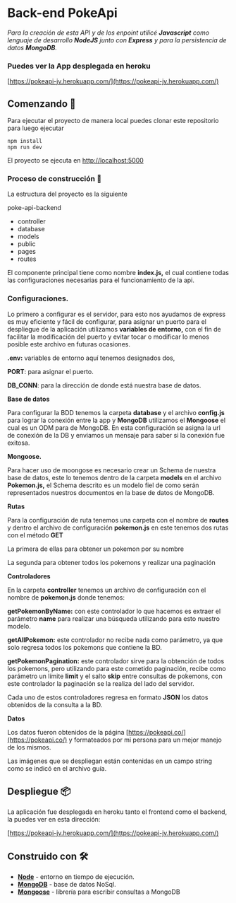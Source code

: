 # Back-end PokeApi

*Para la creación de esta API y de los enpoint utilicé **************************Javascript************************** como lenguaje de desarrollo **************NodeJS************** junto con **Express** y para la persistencia de datos **MongoDB**.*

### Puedes ver la App desplegada en heroku

[https://pokeapi-jv.herokuapp.com/](https://pokeapi-jv.herokuapp.com/)

## **Comenzando 🚀**

Para ejecutar el proyecto de manera local puedes clonar este repositorio para luego ejecutar

```
npm install
npm run dev
```

El proyecto se ejecuta en [http://localhost:5000](http://localhost:3000/) 

### Proceso de construcción **🔧**

La estructura del proyecto es la siguiente

poke-api-backend

- controller
- database
- models
- public
- pages
- routes

El componente principal tiene como nombre **index.js,** el cual contiene todas las configuraciones necesarias para el funcionamiento de la api.

### Configuraciones.

Lo primero a configurar es el servidor, para esto nos ayudamos de express es muy eficiente y fácil de configurar, para asignar un puerto para el despliegue de la aplicación utilizamos **variables de entorno,** con el fin de facilitar la modificación del puerto y evitar tocar o modificar lo menos posible este archivo en futuras ocasiones.

************************************.env:************************************ variables de entorno aquí tenemos designados dos,

**PORT**: para asignar el puerto.

**DB_CONN**: para la dirección de donde está nuestra base de datos.

**************************Base de datos**************************

Para configurar la BDD tenemos la carpeta ************database************ y el archivo **************config.js************** para lograr la conexión entre la app y ****************MongoDB**************** utilizamos el ******************Mongoose****************** el cual es un ODM para de MongoDB. En esta configuración se asigna la url de conexión de la DB y enviamos un mensaje para saber si la conexión fue exitosa.

******************Mongoose.******************

Para hacer uso de moongose es necesario crear un Schema de nuestra base de datos, este lo tenemos dentro de la carpeta **************models************** en el archivo ******Pokemon.js,****** el Schema descrito es un modelo fiel de como serán representados nuestros documentos en la base de datos de MongoDB.  

**********Rutas**********

Para la configuración de ruta tenemos una carpeta con el nombre de ****************routes**************** y dentro el archivo de configuración **********************pokemon.js********************** en este tenemos dos rutas con el método ********GET******** 

La primera de ellas para obtener un pokemon por su nombre

La segunda para obtener todos los pokemons y realizar una paginación

**************************Controladores**************************

En la carpeta **********************controller********************** tenemos un archivo de configuración con el nombre de **********************pokemon.js********************** donde tenemos:

**getPokemonByName:** con este controlador lo que hacemos es extraer el parámetro **********name********** para realizar una búsqueda utilizando para esto nuestro modelo. 

****getAllPokemon:**** este controlador no recibe nada como parámetro, ya que solo regresa todos los pokemons que contiene la BD.

**getPokemonPagination:** este controlador sirve para la obtención de todos los pokemons, pero utilizando para este cometido paginación, recibe como parámetro un límite **********limit********** y el salto **********skip********** entre consultas de pokemons, con este controlador la paginación se la realiza del lado del servidor.

Cada uno de estos controladores regresa en formato **********JSON********** los datos obtenidos de la consulta a la BD.

**********Datos**********

Los datos fueron obtenidos de la página [https://pokeapi.co/](https://pokeapi.co/) y formateados por mi persona para un mejor manejo de los mismos.

Las imágenes que se despliegan están contenidas en un campo string como se indicó en el archivo guía.

## **Despliegue 📦**

La aplicación fue desplegada en heroku tanto el frontend como el backend, la puedes ver en esta dirección:

[https://pokeapi-jv.herokuapp.com/](https://pokeapi-jv.herokuapp.com/)

## **Construido con 🛠️**

- **[Node](https://nodejs.org/en/)** - entorno en tiempo de ejecución.
- **[MongoDB](https://www.mongodb.com/)** - base de datos NoSql.
- **[Mongoose](https://mongoosejs.com/)** - librería para escribir consultas a MongoDB
